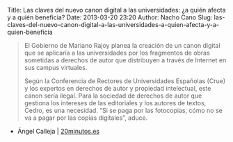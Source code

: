 Title: Las claves del nuevo canon digital a las universidades: ¿a quién afecta y a quién beneficia?
Date: 2013-03-20 23:20
Author: Nacho Cano
Slug: las-claves-del-nuevo-canon-digital-a-las-universidades-a-quien-afecta-y-a-quien-beneficia

> El Gobierno de Mariano Rajoy planea la creación de un canon digital
> que se aplicaría a las universidades por los fragmentos de obras
> sometidas a derechos de autor que distribuyen a través de Internet en
> sus campus virtuales.
>
> Según la Conferencia de Rectores de Universidades Españolas (Crue) y
> los expertos en derechos de autor y propiedad intelectual, este canon
> sería ilegal. Para la sociedad de derechos de autor que gestiona los
> intereses de las editoriales y los autores de textos, Cedro, es una
> necesidad. ”Si se paga por las fotocopias, cómo no se va a pagar por
> las copias digitales”, aduce.

- Ángel Calleja | [20minutos.es][]

  [20minutos.es]: http://www.20minutos.es/noticia/1764537/0/claves/canon-digital/universidades/
    "Las claves del nuevo canon digital a las universidades: ¿a quién afecta y a quién beneficia?"
